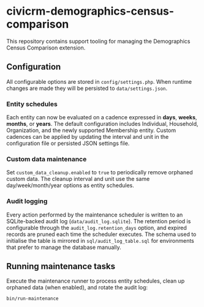 # civicrm-demographics-census-comparison

This repository contains support tooling for managing the Demographics Census Comparison extension.

## Configuration

All configurable options are stored in `config/settings.php`. When runtime changes are made they will be persisted to `data/settings.json`.

### Entity schedules

Each entity can now be evaluated on a cadence expressed in **days**, **weeks**, **months**, or **years**. The default configuration includes Individual, Household, Organization, and the newly supported Membership entity. Custom cadences can be applied by updating the interval and unit in the configuration file or persisted JSON settings file.

### Custom data maintenance

Set `custom_data_cleanup.enabled` to `true` to periodically remove orphaned custom data. The cleanup interval and unit use the same day/week/month/year options as entity schedules.

### Audit logging

Every action performed by the maintenance scheduler is written to an SQLite-backed audit log (`data/audit_log.sqlite`). The retention period is configurable through the `audit_log.retention_days` option, and expired records are pruned each time the scheduler executes. The schema used to initialise the table is mirrored in `sql/audit_log_table.sql` for environments that prefer to manage the database manually.

## Running maintenance tasks

Execute the maintenance runner to process entity schedules, clean up orphaned data (when enabled), and rotate the audit log:

```bash
bin/run-maintenance
```

